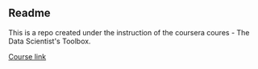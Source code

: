 ## Readme

This is a repo created under the instruction of the coursera coures - The Data Scientist's Toolbox.

[Course link](https://class.coursera.org/datascitoolbox-006)
